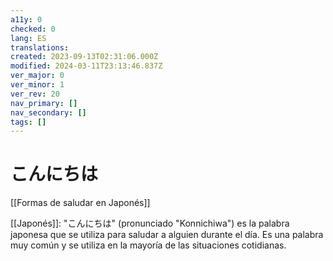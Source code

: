 ```yaml
---
a11y: 0
checked: 0
lang: ES
translations: 
created: 2023-09-13T02:31:06.000Z
modified: 2024-03-11T23:13:46.837Z
ver_major: 0
ver_minor: 1
ver_rev: 20
nav_primary: []
nav_secondary: []
tags: []
---
```

# こんにちは

[[Formas de saludar en Japonés]]

 [[Japonés]]: "こんにちは" (pronunciado "Konnichiwa") es la palabra japonesa que se utiliza para saludar a alguien durante el día. Es una palabra muy común y se utiliza en la mayoría de las situaciones cotidianas.